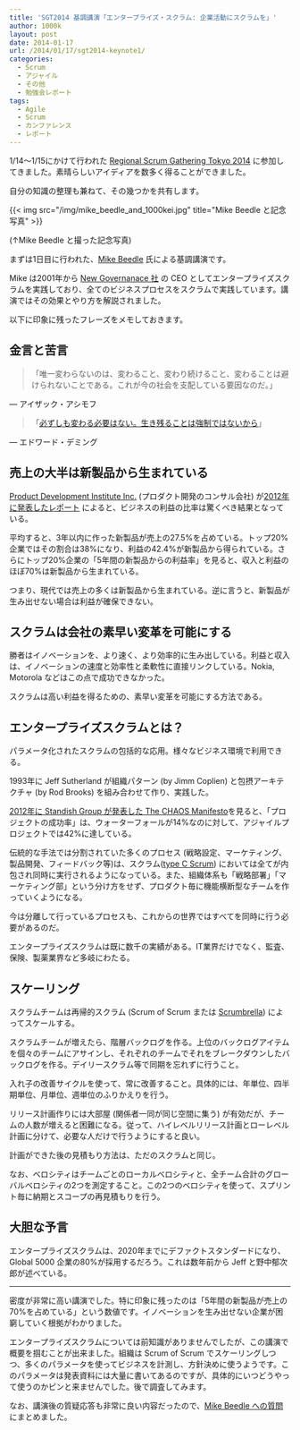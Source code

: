 ```yaml
---
title: 'SGT2014 基調講演「エンタープライズ・スクラム: 企業活動にスクラムを」'
author: 1000k
layout: post
date: 2014-01-17
url: /2014/01/17/sgt2014-keynote1/
categories:
  - Scrum
  - アジャイル
  - その他
  - 勉強会レポート
tags:
  - Agile
  - Scrum
  - カンファレンス
  - レポート
---
```

1/14～1/15にかけて行われた [Regional Scrum Gathering Tokyo 2014](http://scrumgatheringtokyo.org/2014/) に参加してきました。素晴らしいアイディアを数多く得ることができました。

自分の知識の整理も兼ねて、その幾つかを共有します。

{{< img src="/img/mike_beedle_and_1000kei.jpg" title="Mike Beedle と記念写真" >}}

(↑Mike Beedle と撮った記念写真)

まずは1日目に行われた、[Mike Beedle](http://www.scrumalliance.org/community/profile/mbeedle) 氏による基調講演です。

Mike は2001年から [New Governanace 社](http://www.newgovernance.com/) の CEO としてエンタープライズスクラムを実践しており、全てのビジネスプロセスをスクラムで実践しています。講演ではその効果とやり方を解説されました。

以下に印象に残ったフレーズをメモしておきます。

<!--more-->

## 金言と苦言

> 「唯一変わらないのは、変わること、変わり続けること、変わることは避けられないことである。これが今の社会を支配している要因なのだ。」

&#8212; アイザック・アシモフ

> 「[必ずしも変わる必要はない。生き残ることは強制ではないから](http://www.quotes.net/quote/8532)」

&#8212; エドワード・デミング

## 売上の大半は新製品から生まれている

[Product Development Institute Inc.](http://www.prod-dev.com/) (プロダクト開発のコンサル会社) が[2012年に発表したレポート](http://www.stage-gate.net/downloads/working_papers/wp_32.pdf) によると、ビジネスの利益の比率は驚くべき結果となっている。

平均すると、3年以内に作った新製品が売上の27.5%を占めている。トップ20%企業ではその割合は38%になり、利益の42.4%が新製品から得られている。さらにトップ20%企業の「5年間の新製品からの利益率」を見ると、収入と利益のほぼ70%は新製品から生まれている。

つまり、現代では売上の多くは新製品から生まれている。逆に言うと、新製品が生み出せない場合は利益が確保できない。

## スクラムは会社の素早い変革を可能にする

勝者はイノベーションを、より速く、より効率的に生み出している。利益と収入は、イノベーションの速度と効率性と柔軟性に直接リンクしている。Nokia, Motorola などはこの点で成功できなかった。

スクラムは高い利益を得るための、素早い変革を可能にする方法である。

## エンタープライズスクラムとは？

パラメータ化されたスクラムの包括的な応用。様々なビジネス環境で利用できる。

1993年に Jeff Sutherland が組織パターン (by Jimm Coplien) と包摂アーキテクチャ (by Rod Brooks) を組み合わせて作り、実践した。

[2012年に Standish Group が発表した The CHAOS Manifesto](http://www.mountaingoatsoftware.com/blog/agile-succeeds-three-times-more-often-than-waterfall)を見ると、「プロジェクトの成功率」は、ウォーターフォールが14%なのに対して、アジャイルプロジェクトでは42%に達している。

伝統的な手法では分割されていた多くのプロセス (戦略設定、マーケティング、製品開発、フィードバック等)は、スクラム([type C Scrum](http://www.researchgate.net/publication/4231052_Future_of_scrum_parallel_pipelining_of_sprints_in_complex_projects/file/504635217707db28aa.pdf)) においては全てが内包され同時に実行されるようになっている。また、組織体系も「戦略部署」「マーケティング部」という分け方をせず、プロダクト毎に機能横断型なチームを作っていくようになる。

今は分離して行っているプロセスも、これからの世界ではすべてを同時に行う必要があるのだ。

エンタープライズスクラムは既に数千の実績がある。IT業界だけでなく、監査、保険、製薬業界など多岐にわたる。

## スケーリング

スクラムチームは再帰的スクラム (Scrum of Scrum または [Scrumbrella](http://www.scrumalliance.org/system/slides/52/original/Scrumbrella%20-%20Scaling%20Scrum.pdf?1319033124)) によってスケールする。

スクラムチームが増えたら、階層バックログを作る。上位のバックログアイテムを個々のチームにアサインし、それぞれのチームでそれをブレークダウンしたバックログを作る。デイリースクラム等で同期を忘れずに行うこと。

入れ子の改善サイクルを使って、常に改善すること。具体的には、年単位、四半期単位、月単位、週単位のふりかえりを行う。

リリース計画作りには大部屋 (関係者一同が同じ空間に集う) が有効だが、チームの人数が増えると困難になる。従って、ハイレベルリリース計画とローレベル計画に分けて、必要な人だけで行うようにすると良い。

計画ができた後の見積もり方法は、ただのスクラムと同じ。

なお、ベロシティはチームごとのローカルベロシティと、全チーム合計のグローバルベロシティの2つを測定すること。この2つのベロシティを使って、スプリント毎に納期とスコープの再見積もりを行う。

## 大胆な予言

エンタープライズスクラムは、2020年までにデファクトスタンダードになり、Global 5000 企業の80%が採用するだろう。これは数年前から Jeff と野中郁次郎が述べている。

* * *

密度が非常に高い講演でした。特に印象に残ったのは「5年間の新製品が売上の70%を占めている」という数値です。イノベーションを生み出せない企業が困窮していく根拠がわかりました。

エンタープライズスクラムについては前知識がありませんでしたが、この講演で概要を掴むことが出来ました。組織は Scrum of Scrum でスケーリングしつつ、多くのパラメータを使ってビジネスを計測し、方針決めに使うようです。このパラメータは発表資料には大量に書いてあるのですが、具体的にいつどうやって使うのかピンと来ませんでした。後で調査してみます。

なお、講演後の質疑応答も非常に良い内容だったので、[Mike Beedle への質問](http://blog.1000k.net/2014/01/17/mike-beedle-%e3%81%b8%e3%81%ae%e8%b3%aa%e5%95%8f/)にまとめました。